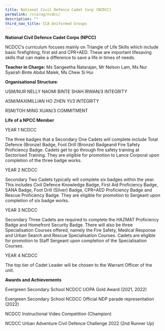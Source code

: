 ```yaml
---
title: National Civil Defence Cadet Corp (NCDCC)
permalink: /cca/ug/ncdcc/
description: ""
third_nav_title: CCA Uniformed Groups
---
```

**National Civil Defence Cadet Corps (NPCC)**

NCDCC’s curriculum focuses mainly on Triangle of Life Skills which include basic firefighting, first aid and CPR+AED. These are important lifesaving skills that can make a difference to save a life in times of needs.

**Teacher in Charge:** Ms Sangeetha Natarajan, Mr Nelson Lam, Ms Nur Syairah Binte Abdul Malek, Ms Chew Si Hui

**Organisational Structure**:

USM/NUR NELLY NAOMI BINTE SHAH IRWAN/3 INTEGRITY

ASM/MAXIMILLIAN HO ZHEN YI/3 INTEGRITY

RSM/TOH MING XUAN/3 COMMITMENT

**Life of a NPCC Member**

YEAR 1 NCDCC

The three badges that a Secondary One Cadets will complete include Total Defence (Bronze) Badge, Foot Drill (Bronze) Badgeand Fire Safety Proficiency Badge. Cadets get to go through fire safety training at Sectorised Training. They are eligible for promotion to Lance Corporal upon completion of the three badge works.

YEAR 2 NCDCC

Secondary Two Cadets typically will complete six badges within the year. This includes Civil Defence Knowledge Badge, First Aid Proficiency Badge, SANA Badge, Foot Drill (Silver) Badge, CPR+AED Proficiency Badge and Rescue Proficiency Badge. They are eligible for promotion to Sergeant upon completion of six badge works.

YEAR 3 NCDCC

Secondary Three Cadets are required to complete the HAZMAT Proficiency Badge and Homefront Security Badge. There will also be three Specialisation Courses offered, namely the Fire Safety, Medical Response and Urban Search and Rescue Specialisation Courses. Cadets are eligible for promotion to Staff Sergeant upon completion of the Specialisation Courses.

YEAR 4 NCDCC

The top tier of Cadet Leader will be chosen to the Warrant Officer of the unit.

**Awards and Achievements**

Evergreen Secondary School NCDCC UOPA Gold Award (2021, 2022)

Evergreen Secondary School NCDCC Official NDP parade representation (2022)

NCDCC Instructional Video Competition (Champion)

NCDCC Urban Adventure Civil Defence Challenge 2022 (2nd Runner Up)